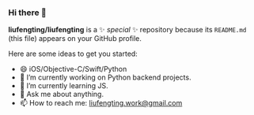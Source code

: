 ### Hi there 👋


**liufengting/liufengting** is a ✨ _special_ ✨ repository because its `README.md` (this file) appears on your GitHub profile.

Here are some ideas to get you started:

- 😄 iOS/Objective-C/Swift/Python
- 🔭 I’m currently working on Python backend projects.
- 🌱 I’m currently learning JS.
- 💬 Ask me about anything.
- 📫 How to reach me: liufengting.work@gmail.com

